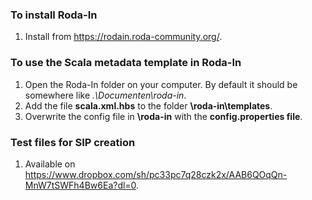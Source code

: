 ### To install Roda-In
1. Install from https://rodain.roda-community.org/.

### To use the Scala metadata template in Roda-In
1. Open the Roda-In folder on your computer. By default it should be somewhere like *.\Documenten\roda-in*.
2. Add the file **scala.xml.hbs** to the folder **\roda-in\templates**.
3. Overwrite the config file in **\roda-in** with the **config.properties file**.

### Test files for SIP creation
1. Available on https://www.dropbox.com/sh/pc33pc7q28czk2x/AAB6QOqQn-MnW7tSWFh4Bw6Ea?dl=0.
